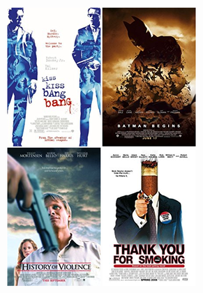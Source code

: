  [![Kiss Kiss Bang Bang](../images/Kiss_Kiss_Bang_Bang_2005.jpg)](http://www.imdb.com/title/tt0373469) [![Batman Begins](../images/Batman_Begins_2005.jpg)](http://www.imdb.com/title/tt0372784) [![A History of Violence](../images/A_History_of_Violence_2005.jpg)](http://www.imdb.com/title/tt0399146) [![Thank You for Smoking](../images/Thank_You_for_Smoking_2005.jpg)](http://www.imdb.com/title/tt0427944)